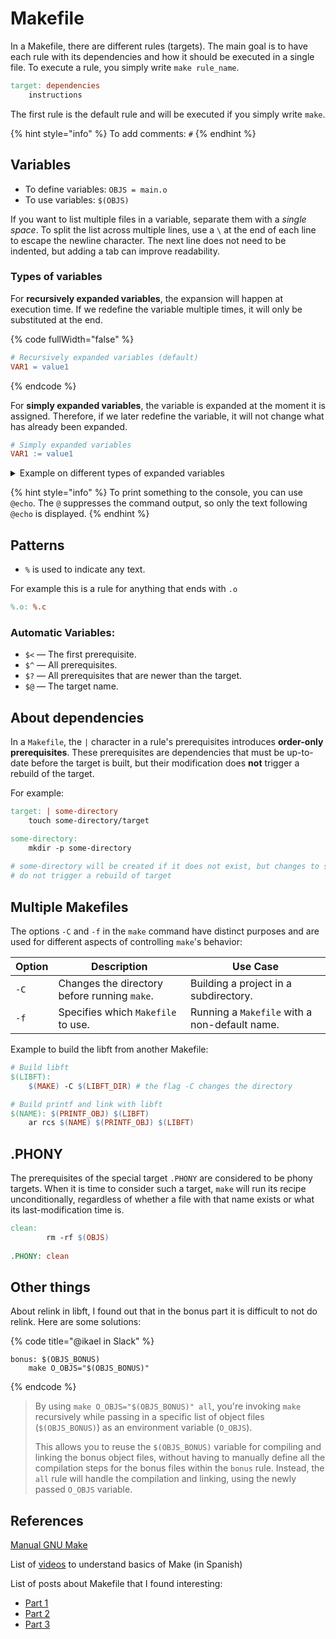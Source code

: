 # Makefile

In a Makefile, there are different rules (targets). The main goal is to have each rule with its dependencies and how it should be executed in a single file. To execute a rule, you simply write `make rule_name`.

```makefile
target: dependencies
    instructions
```

The first rule is the default rule and will be executed if you simply write `make`.

{% hint style="info" %}
To add comments: `#`
{% endhint %}

## Variables

* To define variables: `OBJS = main.o`
* To use variables: `$(OBJS)`

If you want to list multiple files in a variable, separate them with a _single space_. To split the list across multiple lines, use a `\` at the end of each line to escape the newline character. The next line does not need to be indented, but adding a tab can improve readability.

### Types of variables

For **recursively expanded variables**, the expansion will happen at execution time. If we redefine the variable multiple times, it will only be substituted at the end.

{% code fullWidth="false" %}
```makefile
# Recursively expanded variables (default)
VAR1 = value1
```
{% endcode %}

For **simply expanded variables**, the variable is expanded at the moment it is assigned. Therefore, if we later redefine the variable, it will not change what has already been expanded.

```makefile
# Simply expanded variables
VAR1 := value1
```

<details>

<summary>Example on different types of expanded variables</summary>

```makefile
VAR1 = value1
VAR2 = $(VAR1) value2
VAR1 = change1

print:
	@echo $(VAR1)
	@echo $(VAR2)

#output:
change1
change1 value2
```

***

```makefile
VAR1 = value1
VAR2 := $(VAR1) value2
VAR1 = change1

print:
	@echo $(VAR1)
	@echo $(VAR2)

#output:
change1
value1 value2
```

</details>



{% hint style="info" %}
To print something to the console, you can use `@echo`. The `@` suppresses the command output, so only the text following `@echo` is displayed.
{% endhint %}

## Patterns

* `%` is used to indicate any text.

For example this is a rule for anything that ends with `.o`

```makefile
%.o: %.c
```

### Automatic Variables:

* `$<` — The first prerequisite.
* `$^` — All prerequisites.
* `$?` — All prerequisites that are newer than the target.
* `$@` — The target name.

## About dependencies

In a `Makefile`, the `|` character in a rule's prerequisites introduces **order-only prerequisites**. These prerequisites are dependencies that must be up-to-date before the target is built, but their modification does **not** trigger a rebuild of the target.

For example:

```makefile
target: | some-directory
    touch some-directory/target

some-directory:
    mkdir -p some-directory
    
# some-directory will be created if it does not exist, but changes to some-directory 
# do not trigger a rebuild of target
```

## Multiple Makefiles

The options `-C` and `-f` in the `make` command have distinct purposes and are used for different aspects of controlling `make`'s behavior:

| Option | Description                                  | Use Case                                      |
| ------ | -------------------------------------------- | --------------------------------------------- |
| `-C`   | Changes the directory before running `make`. | Building a project in a subdirectory.         |
| `-f`   | Specifies which `Makefile` to use.           | Running a `Makefile` with a non-default name. |

Example to build the libft from another Makefile:

```makefile
# Build libft
$(LIBFT):
    $(MAKE) -C $(LIBFT_DIR) # the flag -C changes the directory

# Build printf and link with libft
$(NAME): $(PRINTF_OBJ) $(LIBFT)
    ar rcs $(NAME) $(PRINTF_OBJ) $(LIBFT)
```

## .PHONY

The prerequisites of the special target `.PHONY` are considered to be phony targets. When it is time to consider such a target, `make` will run its recipe unconditionally, regardless of whether a file with that name exists or what its last-modification time is.

```makefile
clean:
        rm -rf $(OBJS)
        
.PHONY: clean
```

## Other things

About relink in libft, I found out that in the bonus part it is difficult to not do relink. Here are some solutions:

{% code title="@ikael in Slack" %}
```mathml
bonus: $(OBJS_BONUS)
	make O_OBJS="$(OBJS_BONUS)"
```
{% endcode %}

> By using `make O_OBJS="$(OBJS_BONUS)" all`, you're invoking `make` recursively while passing in a specific list of object files (`$(OBJS_BONUS)`) as an environment variable (`O_OBJS`).
>
> This allows you to reuse the `$(OBJS_BONUS)` variable for compiling and linking the bonus object files, without having to manually define all the compilation steps for the bonus files within the `bonus` rule. Instead, the `all` rule will handle the compilation and linking, using the newly passed `O_OBJS` variable.

## References

[Manual GNU Make](https://www.gnu.org/software/make/manual/html_node/index.html#SEC_Contents)

List of [videos](https://youtu.be/jI2n8jofuRg?si=dAzjhEb9VHUEL-d4) to understand basics of Make (in Spanish)

List of posts about Makefile that I found interesting:

* [Part 1](https://medium.com/@adi.ashour/stuff-i-learned-about-makefiles-part-1-9b85986d7c59)
* [Part 2](https://medium.com/@adi.ashour/stuff-i-learned-about-makefiles-part-2-66d87109b19b)
* [Part 3](https://medium.com/@adi.ashour/stuff-i-learned-about-makefiles-part-3-7eaa1e0b918b)
